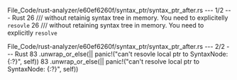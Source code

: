 File_Code/rust-analyzer/e60ef6260f/syntax_ptr/syntax_ptr_after.rs --- 1/2 --- Rust
26 /// without retainig syntax tree in memory. You need to explicitelly `resovle`                                                                            26 /// without retaining syntax tree in memory. You need to explicitly `resolve`

File_Code/rust-analyzer/e60ef6260f/syntax_ptr/syntax_ptr_after.rs --- 2/2 --- Rust
83                 .unwrap_or_else(|| panic!("can't resovle local ptr to SyntaxNode: {:?}", self))                                                           83                 .unwrap_or_else(|| panic!("can't resolve local ptr to SyntaxNode: {:?}", self))

